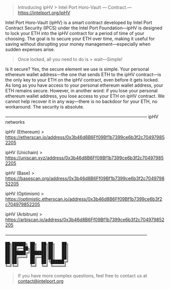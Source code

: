 > Introducing ipHV > Intel Port Horo-Vault — Contract.—https://intelport.org/ipHV

Intel Port Horo-Vault (ipHV) is a smart contract developed by Intel Port Contract Security (IPCS) under the Intel Port Foundation—ipHV is designed to lock your ETH into the ipHV contract for a period of time of your choosing. The goal is to secure your ETH over time, making it useful for saving without disrupting your money management—especially when sudden expenses arise.

> Once locked, all you need to do is > wait—Simple!

Is it secure? Yes, the secure element we use is simple. Your personal ethereum wallet address—the one that sends ETH to the ipHV contract—is the only key to your ETH on the ipHV contract, even before it gets locked. As long as you have access to your personal ethereum wallet address, your ETH remains secure. However, in another word: if you lose your personal ethereum wallet address, you lose access to your ETH on ipHV contract.
We cannot help recover it in any way—there is no backdoor for your ETH, no workaround. The security is absolute.

 ———————————————————————————————— ipHV networks

ipHV (Ethereum)  > https://etherscan.io/address/0x3b46d8B6Ff09Bf1b7399ce6b3f2c704979852205

ipHV (Unichain)  > https://uniscan.xyz/address/0x3b46d8B6Ff09Bf1b7399ce6b3f2c704979852205

ipHV (Base)      > https://basescan.org/address/0x3b46d8B6Ff09Bf1b7399ce6b3f2c704979852205

ipHV (Optimism)  > https://optimistic.etherscan.io/address/0x3b46d8B6Ff09Bf1b7399ce6b3f2c704979852205

ipHV (Arbitrum)  > https://arbiscan.io/address/0x3b46d8B6Ff09Bf1b7399ce6b3f2c704979852205

 ————————————————————————————————

    ██╗██████╗ ██╗  ██╗██╗   ██╗
    ██║██╔══██╗██║  ██║██║   ██║
    ██║██████╔╝███████║██║   ██║
    ██║██╔═══╝ ██╔══██║██║   ██║
    ██║██║     ██║  ██║╚██████╔╝   
    ╚═╝╚═╝     ╚═╝  ╚═╝ ╚═════╝  

> If you have more complex questions, feel free to contact us at <contact@intelport.org>
